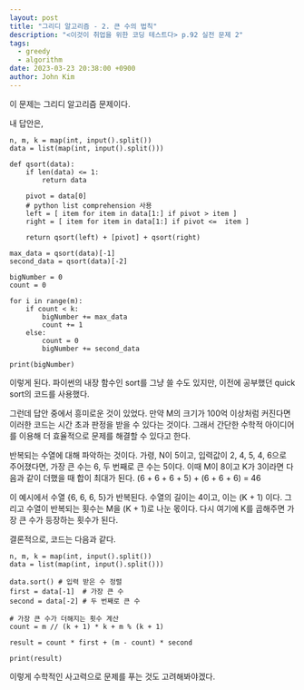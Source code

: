```yaml
---
layout: post
title: "그리디 알고리즘 - 2. 큰 수의 법칙"
description: "<이것이 취업을 위한 코딩 테스트다> p.92 실전 문제 2"
tags:
  - greedy
  - algorithm
date: 2023-03-23 20:38:00 +0900
author: John Kim
---
```


이 문제는 그리디 알고리즘 문제이다.

내 답안은,

~~~
n, m, k = map(int, input().split())
data = list(map(int, input().split()))

def qsort(data):
    if len(data) <= 1:
        return data
    
    pivot = data[0]
    # python list comprehension 사용
    left = [ item for item in data[1:] if pivot > item ]
    right = [ item for item in data[1:] if pivot <=  item ]

    return qsort(left) + [pivot] + qsort(right)

max_data = qsort(data)[-1]
second_data = qsort(data)[-2]

bigNumber = 0
count = 0

for i in range(m):
    if count < k:
        bigNumber += max_data
        count += 1
    else:
        count = 0
        bigNumber += second_data

print(bigNumber)
~~~

이렇게 된다. 파이썬의 내장 함수인 sort를 그냥 쓸 수도 있지만, 이전에 공부했던 quick sort의 코드를 사용했다.

그런데 답안 중에서 흥미로운 것이 있었다. 만약 M의 크기가 100억 이상처럼 커진다면 이러한 코드는 시간 초과 판정을 받을 수 있다는 것이다. 그래서 간단한 수학적 아이디어를 이용해 더 효율적으로 문제를 해결할 수 있다고 한다.

반복되는 수열에 대해 파악하는 것이다. 가령, N이 5이고, 입력값이 2, 4, 5, 4, 6으로 주어졌다면, 가장 큰 수는 6, 두 번째로 큰 수는 5이다.
이때 M이 8이고 K가 3이라면 다음과 같이 더했을 때 합이 최대가 된다. (6 + 6 + 6 + 5) + (6 + 6 + 6) = 46

이 예시에서 수열 {6, 6, 6, 5}가 반복된다. 수열의 길이는 4이고, 이는 (K + 1) 이다. 그리고 수열이 반복되는 횟수는 M을 (K + 1)로 나눈 몫이다. 다시 여기에 K를 곱해주면 가장 큰 수가 등장하는 횟수가 된다.

결론적으로, 코드는 다음과 같다.

~~~
n, m, k = map(int, input().split())
data = list(map(int, input().split()))

data.sort() # 입력 받은 수 정렬
first = data[-1]  # 가장 큰 수
second = data[-2] # 두 번째로 큰 수

# 가장 큰 수가 더해지는 횟수 계산
count = m // (k + 1) * k + m % (k + 1)

result = count * first + (m - count) * second

print(result)
~~~

이렇게 수학적인 사고력으로 문제를 푸는 것도 고려해봐야겠다.
